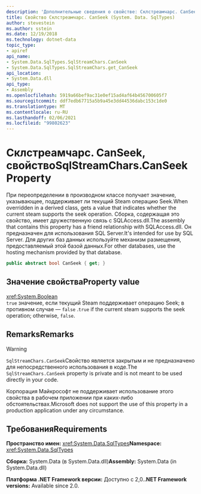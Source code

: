 ```yaml
---
description: 'Дополнительные сведения о свойстве: Склстреамчарс. CanSeek'
title: Свойство Склстреамчарс. CanSeek (System. Data. SqlTypes)
author: stevestein
ms.author: sstein
ms.date: 12/19/2018
ms.technology: dotnet-data
topic_type:
- apiref
api_name:
- System.Data.SqlTypes.SqlStreamChars.CanSeek
- System.Data.SqlTypes.SqlStreamChars.get_CanSeek
api_location:
- System.Data.dll
api_type:
- Assembly
ms.openlocfilehash: 5919a66bef9ac31e0ef15ad4af64b456700605f7
ms.sourcegitcommit: ddf7edb67715a5b9a45e3dd44536dabc153c1de0
ms.translationtype: MT
ms.contentlocale: ru-RU
ms.lasthandoff: 02/06/2021
ms.locfileid: "99802623"
---
```

# <a name="sqlstreamcharscanseek-property"></a><span data-ttu-id="a4cfb-103">Склстреамчарс. CanSeek, свойство</span><span class="sxs-lookup"><span data-stu-id="a4cfb-103">SqlStreamChars.CanSeek Property</span></span>

<span data-ttu-id="a4cfb-104">При переопределении в производном классе получает значение, указывающее, поддерживает ли текущий Steam операцию Seek.</span><span class="sxs-lookup"><span data-stu-id="a4cfb-104">When overridden in a derived class, gets a value that indicates whether the current steam supports the seek operation.</span></span> <span data-ttu-id="a4cfb-105">Сборка, содержащая это свойство, имеет дружественную связь с SQLAccess.dll.</span><span class="sxs-lookup"><span data-stu-id="a4cfb-105">The assembly that contains this property has a friend relationship with SQLAccess.dll.</span></span> <span data-ttu-id="a4cfb-106">Он предназначен для использования SQL Server.</span><span class="sxs-lookup"><span data-stu-id="a4cfb-106">It's intended for use by SQL Server.</span></span> <span data-ttu-id="a4cfb-107">Для других баз данных используйте механизм размещения, предоставляемый этой базой данных.</span><span class="sxs-lookup"><span data-stu-id="a4cfb-107">For other databases, use the hosting mechanism provided by that database.</span></span>

```csharp
public abstract bool CanSeek { get; }
```

## <a name="property-value"></a><span data-ttu-id="a4cfb-108">Значение свойства</span><span class="sxs-lookup"><span data-stu-id="a4cfb-108">Property value</span></span>

<xref:System.Boolean>\
<span data-ttu-id="a4cfb-109">`true` значение, если текущий Steam поддерживает операцию Seek; в противном случае — `false` .</span><span class="sxs-lookup"><span data-stu-id="a4cfb-109">`true` if the current steam supports the seek operation; otherwise, `false`.</span></span>

## <a name="remarks"></a><span data-ttu-id="a4cfb-110">Remarks</span><span class="sxs-lookup"><span data-stu-id="a4cfb-110">Remarks</span></span>

> [!WARNING]
> <span data-ttu-id="a4cfb-111">`SqlStreamChars.CanSeek`Свойство является закрытым и не предназначено для непосредственного использования в коде.</span><span class="sxs-lookup"><span data-stu-id="a4cfb-111">The `SqlStreamChars.CanSeek` property is private and is not meant to be used directly in your code.</span></span>
>
> <span data-ttu-id="a4cfb-112">Корпорация Майкрософт не поддерживает использование этого свойства в рабочем приложении при каких-либо обстоятельствах.</span><span class="sxs-lookup"><span data-stu-id="a4cfb-112">Microsoft does not support the use of this property in a production application under any circumstance.</span></span>

## <a name="requirements"></a><span data-ttu-id="a4cfb-113">Требования</span><span class="sxs-lookup"><span data-stu-id="a4cfb-113">Requirements</span></span>

<span data-ttu-id="a4cfb-114">**Пространство имен:** <xref:System.Data.SqlTypes></span><span class="sxs-lookup"><span data-stu-id="a4cfb-114">**Namespace:** <xref:System.Data.SqlTypes></span></span>

<span data-ttu-id="a4cfb-115">**Сборка:** System.Data (в System.Data.dll)</span><span class="sxs-lookup"><span data-stu-id="a4cfb-115">**Assembly:** System.Data (in System.Data.dll)</span></span>

<span data-ttu-id="a4cfb-116">**Платформа .NET Framework версии:** Доступно с 2,0.</span><span class="sxs-lookup"><span data-stu-id="a4cfb-116">**.NET Framework versions:** Available since 2.0.</span></span>
